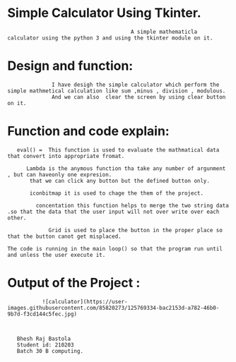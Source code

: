 #                                                             Simple Calculator Using Tkinter.
                                           A simple mathematicla calculator using the python 3 and using the tkinter module on it. 
#     Design and function:
                  I have desigh the simple calculator which perform the simple mathmetical calculation like sum ,minus , division , modulous. 
                  And we can also  clear the screen by using clear button on it.


 # Function and code explain:
             
       eval() =  This function is used to evaluate the mathmatical data that convert into appropriate fromat.
       
          Lambda is the anymous function tha take any number of argunment , but can haveonly one expresion. 
           that we can click any button but the defined button only.
           
           iconbitmap it is used to chage the them of the project.
           
             concentation this function helps to merge the two string data .so that the data that the user input will not over write over each other.
             
                 Grid is used to place the button in the proper place so that the button canot get misplaced.
                  
    The code is running in the main loop() so that the program run until and unless the user execute it.
    
# Output of the Project :
          
               ![calculator](https://user-images.githubusercontent.com/85820273/125769334-bac2153d-a782-46b0-9b7d-f3cd144c5fec.jpg)



       Bhesh Raj Bastola
       Student id: 210203
       Batch 30 B computing.

